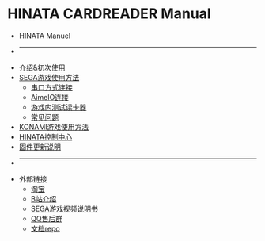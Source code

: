 # HINATA CARDREADER Manual

* HINATA Manuel
* ---
* [介绍&初次使用](README.md)
* [SEGA游戏使用方法](SEGA/README.md)
  * [串口方式连接](SEGA/serial.md)
  * [AimeIO连接](SEGA/aimeio.md)
  * [游戏内测试读卡器](SEGA/in_game_test.md)
  * [常见问题](SEGA/qa.md)
* [KONAMI游戏使用方法](KONAMI/README.md)
* [HINATA控制中心](HCP/README.md)
* [固件更新说明](Update/README.md)
* ---
* 外部链接
  * [淘宝](https://h5.m.taobao.com/awp/core/detail.htm?ft=t&id=764204902702)
  * [B站介绍](https://www.bilibili.com/video/BV1Gi421i7ej/)
  * [SEGA游戏视频说明书](https://www.bilibili.com/video/BV1VQCUYyEGA/)
  * [QQ售后群](https://qm.qq.com/q/r6ptk9XsQ2)
  * [文档repo](https://github.com/nerimoe/HINATA-Docs-src)